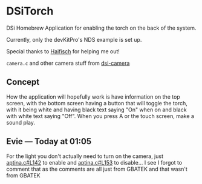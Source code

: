 # DSiTorch

DSi Homebrew Application for enabling the torch on the back of the system.

Currently, only the devKitPro's NDS example is set up.

Special thanks to [Haifisch](https://github.com/haifisch) for helping me out!

`camera.c` and other camera stuff from [dsi-camera](https://github.com/Epicpkmn11/dsi-camera)

## Concept

How the application will hopefully work is have information on the top screen, with the bottom screen having a button that will toggle the torch, with it being white and having black text saying "On" when on and black with white text saying "Off". When you press A or the touch screen, make a sound play.

## Evie — Today at 01:05

For the light you don't actually need to turn on the camera, just [aptina.c#L142](https://github.com/oscie57/DSiTorch/blob/main/arm7/source/aptina.c#L142) to enable and [aptina.c#L153](https://github.com/oscie57/DSiTorch/blob/main/arm7/source/aptina.c#L153) to disable... I see I forgot to comment that as the comments are all just from GBATEK and that wasn't from GBATEK

[//]: <> ( C:\devkitPro\tools\bin )
